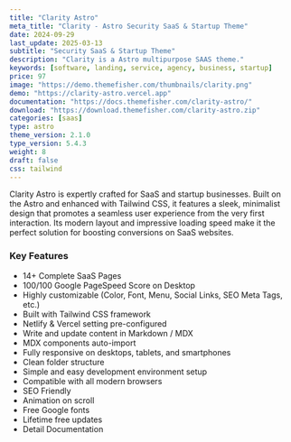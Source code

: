 ```yaml
---
title: "Clarity Astro"
meta_title: "Clarity - Astro Security SaaS & Startup Theme"
date: 2024-09-29
last_update: 2025-03-13
subtitle: "Security SaaS & Startup Theme"
description: "Clarity is a Astro multipurpose SAAS theme."
keywords: [software, landing, service, agency, business, startup]
price: 97
image: "https://demo.themefisher.com/thumbnails/clarity.png"
demo: "https://clarity-astro.vercel.app"
documentation: "https://docs.themefisher.com/clarity-astro/"
download: "https://download.themefisher.com/clarity-astro.zip"
categories: [saas]
type: astro
theme_version: 2.1.0
type_version: 5.4.3
weight: 8
draft: false
css: tailwind
---
```


Clarity Astro is expertly crafted for SaaS and startup businesses. Built on the Astro and enhanced with Tailwind CSS, it features a sleek, minimalist design that promotes a seamless user experience from the very first interaction. Its modern layout and impressive loading speed make it the perfect solution for boosting conversions on SaaS websites.

### Key Features

- 14+ Complete SaaS Pages
- 100/100 Google PageSpeed Score on Desktop
- Highly customizable (Color, Font, Menu, Social Links, SEO Meta Tags, etc.)
- Built with Tailwind CSS framework
- Netlify & Vercel setting pre-configured
- Write and update content in Markdown / MDX
- MDX components auto-import
- Fully responsive on desktops, tablets, and smartphones
- Clean folder structure
- Simple and easy development environment setup
- Compatible with all modern browsers
- SEO Friendly
- Animation on scroll
- Free Google fonts
- Lifetime free updates
- Detail Documentation
